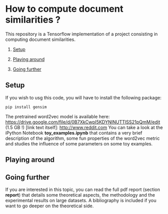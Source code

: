 # How to compute document similarities ? 

This repository is a Tensorflow implementation of a project consisting in computing document similarities. 

1. [Setup](#setup)

2. [Playing around](#playing-around)

3. [Going further](#going-further)

 
## Setup 

If you wish to usg this code, you will have to install the following package:
```
pip install gensim 
```
The pretrained word2vec model is available here: https://drive.google.com/file/d/0B7XkCwpI5KDYNlNUTTlSS21pQmM/edit (1.5 GB !)
[link text itself]: http://www.reddit.com
You can take a look at the iPython Notebook __toy_examples.ipynb__ that contains a very brief description of the algorithm, some fun properties of the word2vec metric and studies the influence of some parameters on some toy examples. 

## Playing around



## Going further

If you are interested in this topic, you can read the full pdf report (section __report__) that details some theoretical aspects, the methodology and the experimental results on large datasets. A bibliography is included if you want to go deeper on the theoretical side. 
